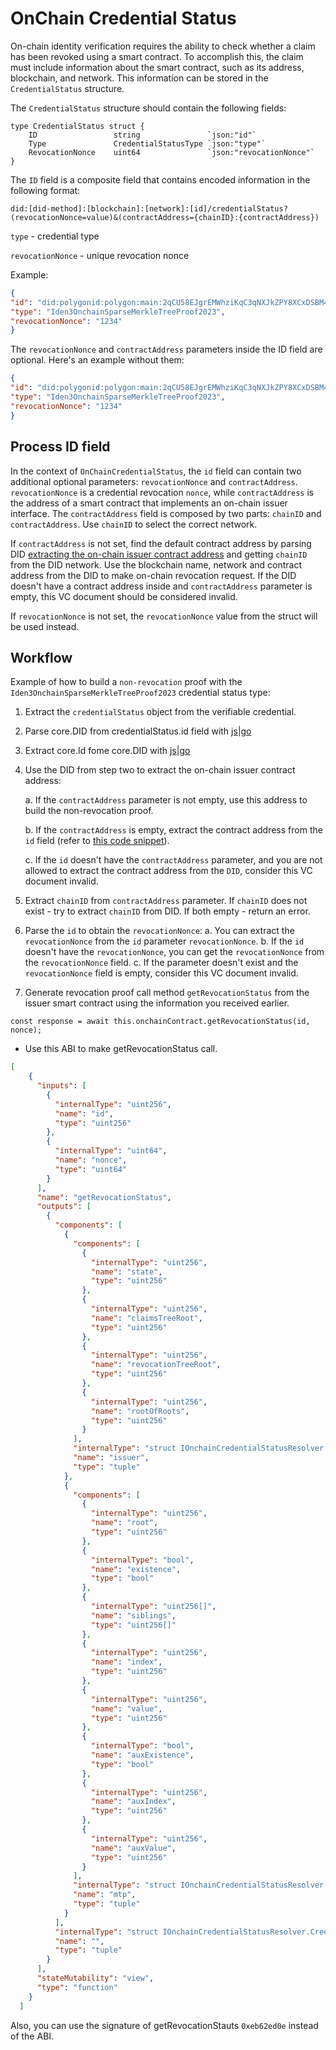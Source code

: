 # OnChain Credential Status

On-chain identity verification requires the ability to check whether a claim has been revoked using a smart contract. To accomplish this, the claim must include information about the smart contract, such as its address, blockchain, and network. This information can be stored in the `CredentialStatus` structure.

The `CredentialStatus` structure should contain the following fields:

```golang
type CredentialStatus struct {
	ID                 string               `json:"id"`
	Type               CredentialStatusType `json:"type"`
	RevocationNonce    uint64               `json:"revocationNonce"`
}
```

The `ID` field is a composite field that contains encoded information in the following format:

`did:[did-method]:[blockchain]:[network]:[id]/credentialStatus?(revocationNonce=value)&(contractAddress={chainID}:{contractAddress})`

`type` - credential type

`revocationNonce` - unique revocation nonce

Example:

```json
{
"id": "did:polygonid:polygon:main:2qCU58EJgrEMWhziKqC3qNXJkZPY8XCxDSBM4mqPkM/credentialStatus?revocationNonce=1234&contractAddress=1:0xf3bB959314B5D1e4587e1f597ccc289216608ac5",
"type": "Iden3OnchainSparseMerkleTreeProof2023",
"revocationNonce": "1234"
}
```

The `revocationNonce` and `contractAddress` parameters inside the ID field are optional. Here's an example without them:

```json
{
"id": "did:polygonid:polygon:main:2qCU58EJgrEMWhziKqC3qNXJkZPY8XCxDSBM4mqPkM/credentialStatus",
"type": "Iden3OnchainSparseMerkleTreeProof2023",
"revocationNonce": "1234"
}
```

## Process ID field

In the context of `OnChainCredentialStatus`, the `id` field can contain two additional optional parameters: `revocationNonce` and `contractAddress`.
`revocationNonce` is a credential revocation `nonce`, while `contractAddress` is the address of a smart contract that implements an on-chain issuer interface. The `contractAddress` field is composed by two parts: `chainID` and `contractAddress`. Use `chainID` to select the correct network.

If `contractAddress` is not set, find the default contract address by parsing DID [extracting the on-chain issuer contract address](https://github.com/iden3/go-iden3-core/blob/014f51e92da5c0c89c95c31e42bfca1652d2ad14/did.go#L345-L354) and getting `chainID` from the DID network. Use the blockchain name, network and contract address from the DID to make on-chain revocation request. If the DID doesn't have a contract address inside and `contractAddress` parameter is empty, this VC document should be considered invalid.

If `revocationNonce` is not set, the `revocationNonce` value from the struct will be used instead.

## Workflow

Example of how to build a `non-revocation` proof with the `Iden3OnchainSparseMerkleTreeProof2023` credential status type:

1. Extract the `credentialStatus` object from the verifiable credential.
1. Parse core.DID from credentialStatus.id field with [js](https://github.com/iden3/js-iden3-core/blob/baa0ead8a3e2340bb4d78132ec63e6e24d806da9/src/did/did.ts#L160)|[go](https://github.com/iden3/go-iden3-core/blob/014f51e92da5c0c89c95c31e42bfca1652d2ad14/w3c/did_w3c.go#L165)
1. Extract core.Id fome core.DID with [js](https://github.com/iden3/js-iden3-core/blob/baa0ead8a3e2340bb4d78132ec63e6e24d806da9/src/did/did.ts#L160)|[go](https://github.com/iden3/go-iden3-core/blob/014f51e92da5c0c89c95c31e42bfca1652d2ad14/did.go#L184)
1. Use the DID from step two to extract the on-chain issuer contract address:

    a. If the `contractAddress` parameter is not empty, use this address to build the non-revocation proof.

    b. If the `contractAddress` is empty, extract the contract address from the `id` field (refer to [this code snippet](https://github.com/iden3/go-iden3-core/blob/014f51e92da5c0c89c95c31e42bfca1652d2ad14/did.go#L345-L354)).
    
    c. If the `id` doesn't have the `contractAddress` parameter, and you are not allowed to extract the contract address from the `DID`, consider this VC document invalid.

1. Extract `chainID` from `contractAddress` parameter. If `chainID` does not exist - try to extract `chainID` from DID. If both empty - return an error.
1. Parse the `id` to obtain the `revocationNonce`:
  a. You can extract the `revocationNonce` from the `id` parameter `revocationNonce`.
  b. If the `id` doesn't have the `revocationNonce`, you can get the `revocationNonce` from the `revocationNonce` field.
  c. If the parameter doesn't exist and the `revocationNonce` field is empty, consider this VC document invalid.
1. Generate revocation proof call method `getRevocationStatus` from the issuer smart contract using the information you received earlier.
    
```golang 
const response = await this.onchainContract.getRevocationStatus(id, nonce);  
```
    
- Use this ABI to make getRevocationStatus call.
    
```json
[
    {
      "inputs": [
        {
          "internalType": "uint256",
          "name": "id",
          "type": "uint256"
        },
        {
          "internalType": "uint64",
          "name": "nonce",
          "type": "uint64"
        }
      ],
      "name": "getRevocationStatus",
      "outputs": [
        {
          "components": [
            {
              "components": [
                {
                  "internalType": "uint256",
                  "name": "state",
                  "type": "uint256"
                },
                {
                  "internalType": "uint256",
                  "name": "claimsTreeRoot",
                  "type": "uint256"
                },
                {
                  "internalType": "uint256",
                  "name": "revocationTreeRoot",
                  "type": "uint256"
                },
                {
                  "internalType": "uint256",
                  "name": "rootOfRoots",
                  "type": "uint256"
                }
              ],
              "internalType": "struct IOnchainCredentialStatusResolver.IdentityStateRoots",
              "name": "issuer",
              "type": "tuple"
            },
            {
              "components": [
                {
                  "internalType": "uint256",
                  "name": "root",
                  "type": "uint256"
                },
                {
                  "internalType": "bool",
                  "name": "existence",
                  "type": "bool"
                },
                {
                  "internalType": "uint256[]",
                  "name": "siblings",
                  "type": "uint256[]"
                },
                {
                  "internalType": "uint256",
                  "name": "index",
                  "type": "uint256"
                },
                {
                  "internalType": "uint256",
                  "name": "value",
                  "type": "uint256"
                },
                {
                  "internalType": "bool",
                  "name": "auxExistence",
                  "type": "bool"
                },
                {
                  "internalType": "uint256",
                  "name": "auxIndex",
                  "type": "uint256"
                },
                {
                  "internalType": "uint256",
                  "name": "auxValue",
                  "type": "uint256"
                }
              ],
              "internalType": "struct IOnchainCredentialStatusResolver.Proof",
              "name": "mtp",
              "type": "tuple"
            }
          ],
          "internalType": "struct IOnchainCredentialStatusResolver.CredentialStatus",
          "name": "",
          "type": "tuple"
        }
      ],
      "stateMutability": "view",
      "type": "function"
    }
  ]
```
  
Also, you can use the signature of getRevocationStauts `0xeb62ed0e` instead of the ABI.

